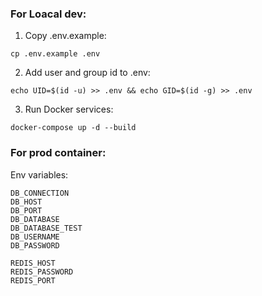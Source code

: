 ### For Loacal dev:
1) Copy .env.example:
```
cp .env.example .env
```
2) Add user and group id to .env:
```
echo UID=$(id -u) >> .env && echo GID=$(id -g) >> .env
```
3) Run Docker services:
```
docker-compose up -d --build
```

### For prod container:
Env variables:
```
DB_CONNECTION
DB_HOST
DB_PORT
DB_DATABASE
DB_DATABASE_TEST
DB_USERNAME
DB_PASSWORD

REDIS_HOST
REDIS_PASSWORD
REDIS_PORT
```